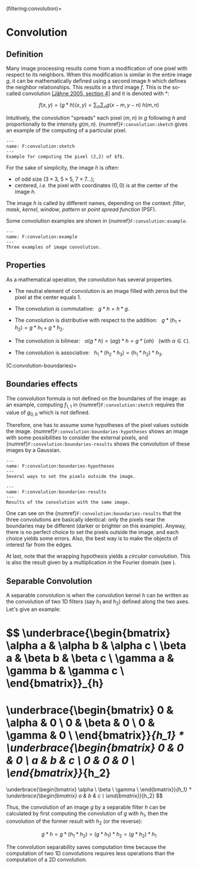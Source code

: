 (filtering:convolution)=
# Convolution

<!-- **///// -> éléments sur la convolution à ajouter dans la partie convolution (formation des images)** -->

## Definition

Many image processing results come from a modification of one pixel with respect to its neighbors.
When this modification is similar in the entire image $g$,
it can be mathematically defined using a second image $h$ which defines the neighbor relationships.
This results in a third image $f$.
This is the so-called convolution [[Jähne 2005, section 4]](B:filtering:Jahne2005) and it is denoted with $*$:

<!-- dire également que ça modélise l'effet d'un instrument de mesure -->

$$
  f(x,y) = (g*h)(x,y) = \sum_m \sum_n g(x-m,y-n) \ h(m,n)
$$

Intuitively, the convolution "spreads" each pixel $(m,n)$ in $g$ following $h$ and proportionally to the intensity $g(m,n)$.
{numref}`F:convolution:sketch` gives an example of the computing of a particular pixel.

```{figure} convolution.png
---
name: F:convolution:sketch
---
Example for computing the pixel (2,2) of $f$.
```

For the sake of simplicity, the image $h$ is often:
* of odd size ($3\times3$, $5\times5$, $7\times7$...);
* centered, _i.e._ the pixel with coordinates $(0,0)$ is at the center of the image $h$.

The image $h$ is called by different names, depending on the context:
_filter_, _mask_, _kernel_, _window_, _pattern_ or _point spread function_ (PSF).

Some convolution examples are shown in {numref}`F:convolution:example`.

```{figure} conv-examples.svg
---
name: F:convolution:example
---
Three examples of image convolution.
```

<!-- commenter les trois convolutions -->


## Properties

As a mathematical operation, the convolution has several properties.

* The neutral element of convolution is an image filled with zeros but the pixel at the center equals 1.

* The convolution is commutative: &nbsp;
$g*h = h*g$.

* The convolution is distributive with respect to the addition: &nbsp;
$g*(h_1+h_2) = g*h_1 + g*h_2$.

* The convolution is bilinear: &nbsp;
$\alpha (g*h) = (\alpha g) * h = g * (\alpha h)$ &nbsp; (with $\alpha\in\mathbb{C}$).

* The convolution is associative: &nbsp;
$h_1*(h_2*h_3) = (h_1*h_2)*h_3$.



(C:convolution-boundaries)=
## Boundaries effects

The convolution formula is not defined on the boundaries of the image:
as an example, computing $f_{1,1}$ in {numref}`F:convolution:sketch` requires the value of $g_{0,0}$ which is not defined.

Therefore, one has to assume some hypotheses of the pixel values outside the image.
{numref}`F:convolution:boundaries-hypotheses` shows an image with some possibilities to consider the external pixels, and {numref}`F:convolution:boundaries-results` shows the convolution of these images by a Gaussian.

```{figure} boundaries-hypotheses.svg
---
name: F:convolution:boundaries-hypotheses
---
Several ways to set the pixels outside the image.
```

```{figure} boundaries-results.svg
---
name: F:convolution:boundaries-results
---
Results of the convolution with the same image.
```

One can see on the {numref}`F:convolution:boundaries-results` that the three convolutions are basically identical:
only the pixels near the boundaries may be different (darker or brighter on this example).
Anyway, there is no perfect choice to set the pixels outside the image, and each choice yields some errors.
Also, the best way is to make the objects of interest far from the edges.

At last, note that the wrapping hypothesis yields a _circular convolution_.
This is also the result given by a multiplication in the Fourier domain (see [](filtering:fourier)).

## Separable Convolution

A separable convolution is when the convolution kernel $h$ can be written as the convolution of two 1D filters (say $h_1$ and $h_2$) defined along the two axes.
Let's give an example:

$$
  \underbrace{\begin{bmatrix}
    \alpha a & \alpha b & \alpha c \\
    \beta  a & \beta  b & \beta  c \\
    \gamma a & \gamma b & \gamma c \\
  \end{bmatrix}}_{h}
  =
  \underbrace{\begin{bmatrix}
    0 & \alpha & 0 \\
    0 & \beta & 0 \\
    0 & \gamma & 0 \\
  \end{bmatrix}}_{h_1}
  *
  \underbrace{\begin{bmatrix}
    0 & 0 & 0 \\
    a & b & c \\
    0 & 0 & 0 \\
    \end{bmatrix}}_{h_2}
  =
  \underbrace{\begin{bmatrix}
    \alpha \\
    \beta \\
    \gamma \\
  \end{bmatrix}}_{h_1}
  *
  \underbrace{\begin{bmatrix}
    a & b & c \\
    \end{bmatrix}}_{h_2}
$$

Thus, the convolution of an image $g$ by a separable filter $h$ can be calculated by first computing the convolution of $g$ with $h_1$, then the convolution of the former result with $h_2$ (or the reverse):

$$
  g * h = g * (h_1*h_2) = (g*h_1) * h_2 = (g*h_2) * h_1
$$

The convolution separability saves computation time because the computation of two 1D convolutions requires less operations than the computation of a 2D convolution.

<!-- Exemple pour des images $g$ et $h$ de taille $M \times N$~:

   | multiplications | additions

Sans séparabilité :
  $f(x,y) = \sum_m \sum_n g(x-m,y-n) h(m,n)$ | $MN$      | $MN-1$
  Pour tous les pixels $x,y$~:               | $(MN)^2$  | $MN(MN-1)$

  Avec séparabilité :
  $f_1(x,y) = \sum_m g(x-m,y) h_1(m)$        | $M$       | $M-1$
  $f(x,y) = \sum_n f_1(x,y-n) h_2(n)$        | $N$       | $N-1$
  Pour tous les pixels $x,y$~:               | $MN(M+N)$ | $MN(M+N-2)$ -->
  
<!--   EVOQUER CONVOLUTION ? -->